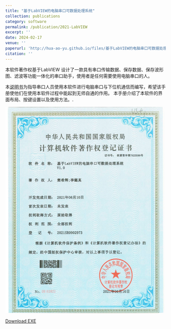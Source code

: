```yaml
---
title: "基于LabVIEW的电脑串口可数据处理系统"
collection: publications
category: software
permalink: /publication/2021-LabVIEW
excerpt: ''
date: 2024-02-17
venue: ''
paperurl: 'http://hua-ao-yu.github.io/files/基于LabVIEW的电脑串口可数据处理系统.pdf'
citation: ''
---
```

本软件著作权基于LabVIEW 设计了一款具有串口传输数据、保存数据、保存波形图、滤波等功能一体化的串口助手，使用者是任何需要使用电脑串口的人。

本[说明书](http://hua-ao-yu.github.io/files/基于LabVIEW的电脑串口可数据处理系统.pdf)为指导串口人员使用本软件进行电脑串口与下位机通信而编写，希望该手册使他们在使用本软件过程中能起到无师自通的作用。
本手册介绍了本软件的界面布局、按键设置以及使用方法。.

<img src='/images/软件著作权.jpg' width="500">

[Download EXE](http://hua-ao-yu.github.io/files/基于LabVIEW的电脑串口可数据处理系统.rar)
